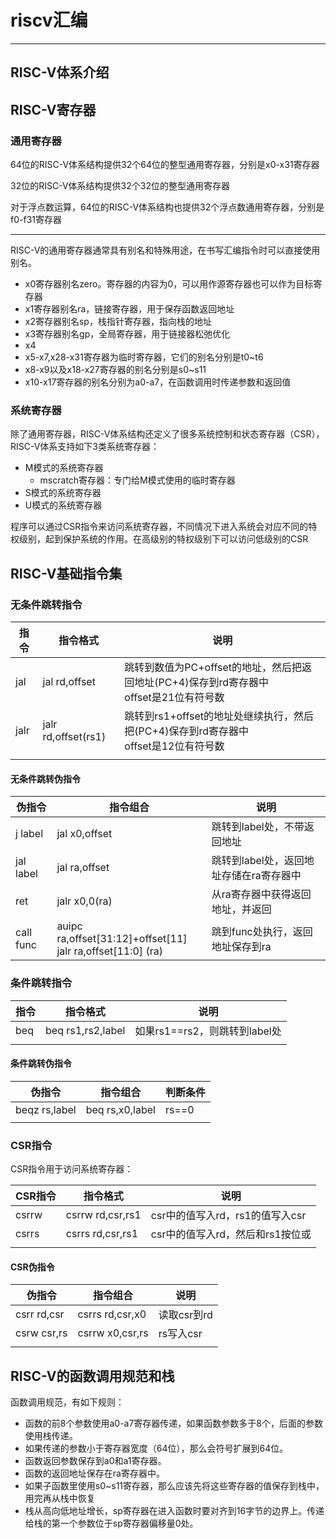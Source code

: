 # riscv汇编

------

## RISC-V体系介绍

## RISC-V寄存器

### 通用寄存器

64位的RISC-V体系结构提供32个64位的整型通用寄存器，分别是x0-x31寄存器

32位的RISC-V体系结构提供32个32位的整型通用寄存器

对于浮点数运算，64位的RISC-V体系结构也提供32个浮点数通用寄存器，分别是f0-f31寄存器

------

RISC-V的通用寄存器通常具有别名和特殊用途，在书写汇编指令时可以直接使用别名。

- x0寄存器别名zero。寄存器的内容为0，可以用作源寄存器也可以作为目标寄存器
- x1寄存器别名ra，链接寄存器，用于保存函数返回地址
- x2寄存器别名sp，栈指针寄存器，指向栈的地址
- x3寄存器别名gp，全局寄存器，用于链接器松弛优化
- x4
- x5-x7,x28-x31寄存器为临时寄存器，它们的别名分别是t0~t6
- x8-x9以及x18-x27寄存器的别名分别是s0~s11
- x10-x17寄存器的别名分别为a0-a7，在函数调用时传递参数和返回值

### 系统寄存器

除了通用寄存器，RISC-V体系结构还定义了很多系统控制和状态寄存器（CSR），RISC-V体系支持如下3类系统寄存器：

- M模式的系统寄存器
  - mscratch寄存器：专门给M模式使用的临时寄存器
- S模式的系统寄存器
- U模式的系统寄存器

程序可以通过CSR指令来访问系统寄存器，不同情况下进入系统会对应不同的特权级别，起到保护系统的作用。在高级别的特权级别下可以访问低级别的CSR

## RISC-V基础指令集

### 无条件跳转指令

| 指令 | 指令格式            | 说明                                                         |
| ---- | ------------------- | ------------------------------------------------------------ |
| jal  | jal rd,offset       | 跳转到数值为PC+offset的地址，然后把返回地址(PC+4)保存到rd寄存器中<br />offset是21位有符号数 |
| jalr | jalr rd,offset(rs1) | 跳转到rs1+offset的地址处继续执行，然后把(PC+4)保存到rd寄存器中<br />offset是12位有符号数 |
|      |                     |                                                              |

#### 无条件跳转伪指令

| 伪指令    | 指令组合                                                     | 说明                                    |
| --------- | ------------------------------------------------------------ | --------------------------------------- |
| j label   | jal x0,offset                                                | 跳转到label处，不带返回地址             |
| jal label | jal ra,offset                                                | 跳转到label处，返回地址存储在ra寄存器中 |
| ret       | jalr x0,0(ra)                                                | 从ra寄存器中获得返回地址，并返回        |
| call func | auipc ra,offset[31:12]+offset[11]<br />jalr ra,offset[11:0] (ra) | 跳到func处执行，返回地址保存到ra        |





### 条件跳转指令

| 指令 | 指令格式          | 说明                          |
| ---- | ----------------- | ----------------------------- |
| beq  | beq rs1,rs2,label | 如果rs1==rs2，则跳转到label处 |
|      |                   |                               |

#### 条件跳转伪指令

| 伪指令        | 指令组合        | 判断条件 |
| ------------- | --------------- | -------- |
| beqz rs,label | beq rs,x0,label | rs==0    |
|               |                 |          |

### CSR指令

CSR指令用于访问系统寄存器：

| CSR指令 | 指令格式         | 说明                             |
| ------- | ---------------- | -------------------------------- |
| csrrw   | csrrw rd,csr,rs1 | csr中的值写入rd，rs1的值写入csr  |
| csrrs   | csrrs rd,csr,rs1 | csr中的值写入rd，然后和rs1按位或 |
|         |                  |                                  |

#### CSR伪指令

| 伪指令      | 指令组合        | 说明        |
| ----------- | --------------- | ----------- |
| csrr rd,csr | csrrs rd,csr,x0 | 读取csr到rd |
| csrw csr,rs | csrrw x0,csr,rs | rs写入csr   |
|             |                 |             |

## RISC-V的函数调用规范和栈

函数调用规范，有如下规则：

- 函数的前8个参数使用a0-a7寄存器传递，如果函数参数多于8个，后面的参数使用栈传递。
- 如果传递的参数小于寄存器宽度（64位），那么会符号扩展到64位。
- 函数返回参数保存到a0和a1寄存器。
- 函数的返回地址保存在ra寄存器中。
- 如果子函数里使用s0~s11寄存器，那么应该先将这些寄存器的值保存到栈中，用完再从栈中恢复
- 栈从高向低地址增长，sp寄存器在进入函数时要对齐到16字节的边界上。传递给栈的第一个参数位于sp寄存器偏移量0处。

